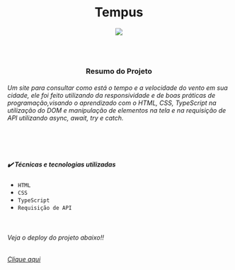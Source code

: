 <h1 align="center"> Tempus </h1>
<p align="center">
<img loading="lazy" src="http://img.shields.io/static/v1?label=STATUS&message=%20CONCLUIDO&color=GREEN&style=for-the-badge"/>
</p>
<br>
<br>
<h3 align="center">Resumo do Projeto</h3>
<h6>Um site para consultar como está o tempo e a velocidade do vento em sua cidade, ele foi feito utilizando da responsividade e de boas práticas de programação,visando o aprendizado com o HTML, CSS, TypeScript na utilização do DOM e manipulação de elementos na tela e na requisição de API utilizando async, await, try e catch.</h6>
<br>
<br>
<h5>✔️ Técnicas e tecnologias utilizadas</h5>

- `HTML`
- `CSS`
- `TypeScript`
- `Requisição de API`


<br>
<h6>Veja o deploy do projeto abaixo!!</h6>
 <a href="https://tempus-fnovitchs-projects.vercel.app" target="_blank"><em>Clique aqui</em></a>
